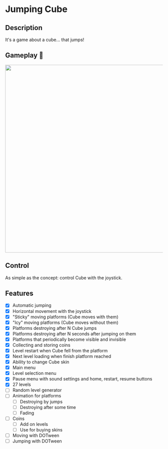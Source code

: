 # Jumping Cube

## Description
It's a game about a cube... that jumps!

## Gameplay 🎥
<img src="Gameplay.gif" height="600" />

## Control
As simple as the concept: control Cube with the joystick.

## Features
- [x] Automatic jumping
- [x] Horizontal movement with the joystick
- [x] "Sticky" moving platforms (Cube moves with them)
- [x] "Icy" moving platforms (Cube moves without them)
- [x] Platforms destroying after N Cube jumps
- [x] Platforms destroying after N seconds after jumping on them
- [x] Platforms that periodically become visible and invisible
- [x] Collecting and storing coins
- [x] Level restart when Cube fell from the platform
- [x] Next level loading when finish platform reached
- [x] Ability to change Cube skin 
- [x] Main menu
- [x] Level selection menu
- [x] Pause menu with sound settings and home, restart, resume buttons
- [x] 27 levels
- [ ] Random level generator
- [ ] Animation for platforms
  - [ ] Destroying by jumps
  - [ ] Destroying after some time
  - [ ] Fading
- [ ] Coins
  - [ ] Add on levels
  - [ ] Use for buying skins
- [ ] Moving with DOTween
- [ ] Jumping with DOTween
